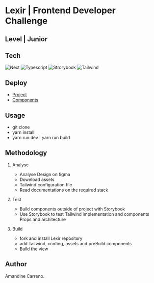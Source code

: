 # Lexir | Frontend Developer Challenge

## Level | Junior

## Tech

![Next](https://shields.io/badge/madewith-Next-teal)
![Typescript](https://shields.io/badge/madewith-TypeScript-blue)
![Strorybook](https://shields.io/badge/madewith-Storybook-pink)
![Tailwind](https://shields.io/badge/madewith-Tailwind-green)

## Deploy

- [Project](https://lexir-io-challenge-r4c18cgvg-carra1358.vercel.app/)
- [Components](https://63168b9caf4a606aeee795df-ogrjwlptzb.chromatic.com/?path=/story/lexir-calltoaction--primary)
 
## Usage

- git clone
- yarn install
- yarn run dev | yarn run build

## Methodology

1. Analyse

   - Analyse Design on figma 
   - Download assets
   - Tailwind configuration file 
   - Read documentations on the required stack

2. Test

   - Build components outside of project with Storybook
   - Use Storybook to test Tailwind implementation and components Props and architecture

3. Build

   - fork and install Lexir repository
   - add Tailwind, confing, assets and preBuild components
   - Build the view

## Author
Amandine Carreno.
